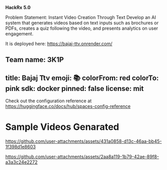 **HackRx** **5.0**

Problem Statement: Instant Video Creation Through Text
Develop an AI system that generates videos based on text inputs such as brochures or PDFs, creates a quiz following the video, and presents analytics on user engagement.

It is deployed here: https://bajaj-ttv.onrender.com/

Team name: 3K1P
---
title: Bajaj Ttv
emoji: 📚
colorFrom: red
colorTo: pink
sdk: docker
pinned: false
license: mit
---

Check out the configuration reference at https://huggingface.co/docs/hub/spaces-config-reference



<h1>Sample Videos Genarated</h1>



https://github.com/user-attachments/assets/431a0858-d13c-46aa-bb45-1f398d1e8603



https://github.com/user-attachments/assets/2aa8a119-1b79-42ae-89f8-a3a3c24e2272

